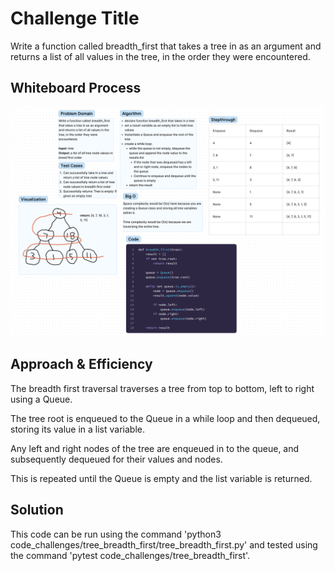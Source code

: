 # Challenge Title
Write a function called breadth_first that takes a tree in as an argument and returns a list of all values in the tree, in the order they were encountered.

## Whiteboard Process
![Whiteboard](./tree_breadth_first.png)

## Approach & Efficiency
The breadth first traversal traverses a tree from top to bottom, left to right using a Queue.

The tree root is enqueued to the Queue in a while loop and then dequeued, storing its value in a list variable.

Any left and right nodes of the tree are enqueued in to the queue, and subsequently dequeued for their values and nodes.

This is repeated until the Queue is empty and the list variable is returned.

## Solution
This code can be run using the command 'python3 code_challenges/tree_breadth_first/tree_breadth_first.py' and tested using the command 'pytest code_challenges/tree_breadth_first'.
